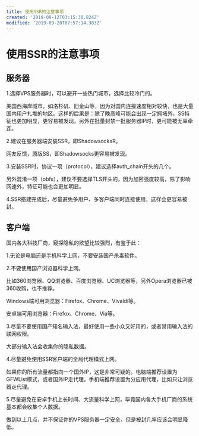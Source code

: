 ```yaml
---
title: 使用SSR的注意事项
created: '2019-09-12T03:15:30.824Z'
modified: '2019-09-20T07:57:14.383Z'
---
```


# 使用SSR的注意事项

## 服务器

1.选择VPS服务器时，可以避开一些热门城市，选择比较冷门的。

美国西海岸城市，如洛杉矶、旧金山等，因为对国内连接速度相对较快，也是大量国内用户扎堆的地区。这样的后果是：除了晚高峰可能会出现一定拥堵外，SS特征也更加明显，更容易被发现。另外在批量封禁一批服务器IP时，更可能被无辜牵连。

2.建议在服务器端安装SSR，即ShadowsocksR。

网友反馈，原版SS，即Shadowsocks更容易被发现。

3.安装SSR时，协议一项（protocol），建议选择auth_chain开头的几个。

另外混淆一项（obfs），建议不要选择TLS开头的，因为加密强度较高，除了影响网速外，特征可能也会更加明显。

4.SSR搭建完成后，尽量避免多用户、多客户端同时连接使用，这样会更容易被封。

## 客户端

国内各大科技厂商，窥探隐私的欲望比较强烈，有鉴于此：

1.无论是电脑还是手机科学上网，不要安装国产杀毒软件。

2.不要使用国产浏览器科学上网。

比如360浏览器、QQ浏览器、百度浏览器、UC浏览器等，另外Opera浏览器已被360收购，也不推荐。

Windows端可用浏览器：Firefox、Chrome、Vivaldi等。

安卓端可用浏览器：Firefox、Chrome、Via等。

3.尽量不要使用国产知名输入法，最好使用一些小众又好用的，或者禁用输入法的联网权限。

大部分输入法会收集你的隐私数据。

4.尽量避免使用SSR客户端的全局代理模式上网。

如果你的所有流量都指向一个国外IP，这是非常可疑的。电脑端推荐设置为GFWList模式，或者国外IP走代理。手机端推荐设置为分应用代理，比如只让浏览器走代理。

5.尽量避免在安卓手机上长时间、大流量科学上网，毕竟国内各大手机厂商的系统基本都会收集个人数据。

做到以上几点，并不保证你的VPS服务器一定安全，但是被封几率应该会明显降低。


